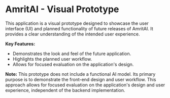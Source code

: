 # AmritAI - Visual Prototype

This application is a visual prototype designed to showcase the user interface (UI) and planned functionality of future releases of AmritAI. It provides a clear understanding of the intended user experience.

**Key Features:**
*   Demonstrates the look and feel of the future application.
*   Highlights the planned user workflow.
*   Allows for focused evaluation on the application's design.

**Note:** This prototype does not include a functional AI model. Its primary purpose is to demonstrate the front-end design and user workflow. This approach allows for focused evaluation on the application's design and user experience, independent of the backend implementation.
